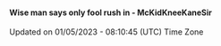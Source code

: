 #### Wise man says only fool rush in - McKidKneeKaneSir
Updated on 01/05/2023 - 08:10:45 (UTC) Time Zone
